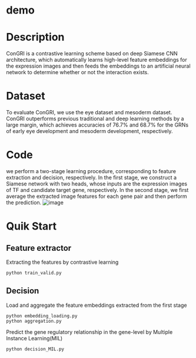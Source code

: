 # demo
    
# Description
ConGRI is a contrastive learning scheme based on deep Siamese CNN architecture, which automatically learns high-level feature embeddings for the expression images and then feeds the embeddings to an artificial neural network to determine whether or not the interaction exists.

# Dataset
To evaluate ConGRI, we use the eye dataset and mesoderm dataset.  ConGRI outperforms previous traditional and deep learning methods by a large margin, which achieves accuracies of 76.7% and 68.7% for the GRNs of early eye development and mesoderm development, respectively. 

# Code
we perform a two-stage learning procedure, corresponding to feature extraction and decision, respectively. In the first stage, we construct a Siamese network with two heads, whose inputs are the expression images of TF and candidate target gene, respectively. In the second stage,  we first average the extracted image features for each gene pair and then perform the prediction.
![image](https://user-images.githubusercontent.com/63761690/117983132-3e1da400-b369-11eb-822f-9f023ab56641.png)

# Quik Start

Feature extractor
-
Extracting the features by contrastive learning 

    python train_valid.py

Decision
-
Load and aggregate the feature embeddings extracted from the first stage

    python embedding_loading.py
    python aggregation.py

Predict the gene regulatory relationship in the gene-level by Multiple Instance Learning(MIL)

    python decision_MIL.py
